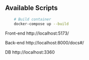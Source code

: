 
## Available Scripts
```sh
    # Build container
    docker-compose up --build
```

Front-end
http://localhost:5173/

Back-end
http://localhost:8000/docs#/

DB
http://localhost:3360
